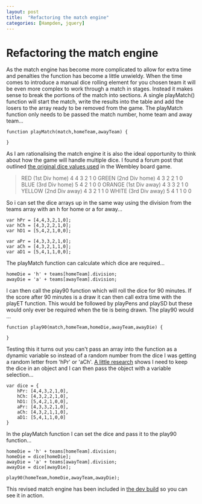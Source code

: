```yaml
---
layout: post
title:  "Refactoring the match engine"
categories: [Hampden, jquery]
---
```


# Refactoring the match engine

As the match engine has become more complicated to allow for extra time and penalties the function has become a little unwieldy. When the time comes to introduce a manual dice rolling element for you chosen team it will be even more complex to work through a match in stages. Instead it makes sense to break the portions of the match into sections. A single playMatch() function will start the match, write the results into the table and add the losers to the array ready to be removed from the game. The playMatch function only needs to be passed the match number, home team and away team...

```
function playMatch(match,homeTeam,awayTeam) {
  
}
```

As I am rationalising the match engine it is also the ideal opportunity to think about how the game will handle multiple dice. I found a forum post that outlined [the original dice values used](https://boardgamegeek.com/thread/89902/ive-lost-dice) in the Wembley board game.

> RED (1st Div home) 4 4 3 2 1 0
> GREEN (2nd Div home) 4 3 2 2 1 0
> BLUE (3rd Div home) 5 4 2 1 0 0
> ORANGE (1st Div away) 4 3 3 2 1 0
> YELLOW (2nd Div away) 4 3 2 1 1 0
> WHITE (3rd Div away) 5 4 1 1 0 0 

So i can set the dice arrays up in the same way using the division from the teams array with an h for home or a for away...
```
var hPr = [4,4,3,2,1,0];
var hCh = [4,3,2,2,1,0];
var hD1 = [5,4,2,1,0,0];

var aPr = [4,3,3,2,1,0];
var aCh = [4,3,2,1,1,0];
var aD1 = [5,4,1,1,0,0];
```


The playMatch function can calculate which dice are required...
```
homeDie = 'h' + teams[homeTeam].division;
awayDie = 'a' + teams[awayTeam].division;
```

I can then call the play90 function which will roll the dice for 90 minutes. If the score after 90 minutes is a draw it can then call extra time with the playET function. This would be followed by playPens and playSD but these would only ever be required when the tie is being drawn. The play90 would ...
```
function play90(match,homeTeam,homeDie,awayTeam,awayDie) {
  
}
``` 
Testing this it turns out you can't pass an array into the function as a dynamic variable so instead of a random number from the dice I was getting a random letter from 'hPr' or 'aCh'. [A little research](https://stackoverflow.com/questions/17033550/jquery-pass-array-as-argument-in-function) shows I need to keep the dice in an object and I can then pass the object with a variable selection...
```
var dice = {
	hPr: [4,4,3,2,1,0],
	hCh: [4,3,2,2,1,0],
	hD1: [5,4,2,1,0,0],
	aPr: [4,3,3,2,1,0],
	aCh: [4,3,2,1,1,0],
	aD1: [5,4,1,1,0,0]
}

```
In the playMatch function I can set the dice and pass it to the play90 function...
```
homeDie = 'h' + teams[homeTeam].division;
homeDie = dice[homeDie];
awayDie = 'a' + teams[awayTeam].division;
awayDie = dice[awayDie];

play90(homeTeam,homeDie,awayTeam,awayDie);
```

This revised match engine has been included in [the dev build](https://phowie74.github.io/dev/stage11.html) so you can see it in action.

<!--
PEN - Goal-Goal-Goal-Goal-Saved-Missed
-->
